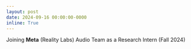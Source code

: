 ```yaml
---
layout: post
date: 2024-09-16 00:00:00-0000
inline: True
---
```


Joining **Meta** (Reality Labs) Audio Team as a Research Intern (Fall 2024)